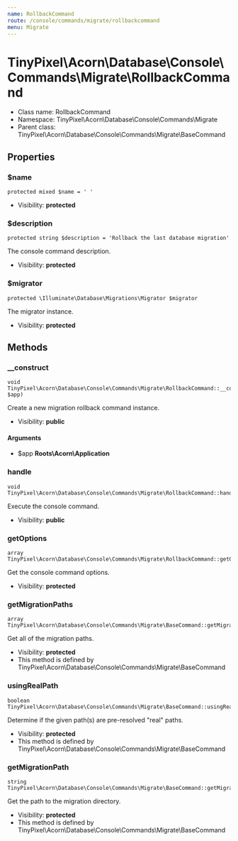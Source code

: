 ```yaml
---
name: RollbackCommand
route: /console/commands/migrate/rollbackcommand
menu: Migrate
---
```



TinyPixel\Acorn\Database\Console\Commands\Migrate\RollbackCommand
===============



* Class name: RollbackCommand
* Namespace: TinyPixel\Acorn\Database\Console\Commands\Migrate
* Parent class: TinyPixel\Acorn\Database\Console\Commands\Migrate\BaseCommand





Properties
----------


### $name

    protected mixed $name = ' '





* Visibility: **protected**


### $description

    protected string $description = 'Rollback the last database migration'

The console command description.



* Visibility: **protected**


### $migrator

    protected \Illuminate\Database\Migrations\Migrator $migrator

The migrator instance.



* Visibility: **protected**


Methods
-------


### __construct

    void TinyPixel\Acorn\Database\Console\Commands\Migrate\RollbackCommand::__construct(\Roots\Acorn\Application $app)

Create a new migration rollback command instance.



* Visibility: **public**


#### Arguments
* $app **Roots\Acorn\Application**



### handle

    void TinyPixel\Acorn\Database\Console\Commands\Migrate\RollbackCommand::handle()

Execute the console command.



* Visibility: **public**




### getOptions

    array TinyPixel\Acorn\Database\Console\Commands\Migrate\RollbackCommand::getOptions()

Get the console command options.



* Visibility: **protected**




### getMigrationPaths

    array TinyPixel\Acorn\Database\Console\Commands\Migrate\BaseCommand::getMigrationPaths()

Get all of the migration paths.



* Visibility: **protected**
* This method is defined by TinyPixel\Acorn\Database\Console\Commands\Migrate\BaseCommand




### usingRealPath

    boolean TinyPixel\Acorn\Database\Console\Commands\Migrate\BaseCommand::usingRealPath()

Determine if the given path(s) are pre-resolved "real" paths.



* Visibility: **protected**
* This method is defined by TinyPixel\Acorn\Database\Console\Commands\Migrate\BaseCommand




### getMigrationPath

    string TinyPixel\Acorn\Database\Console\Commands\Migrate\BaseCommand::getMigrationPath()

Get the path to the migration directory.



* Visibility: **protected**
* This method is defined by TinyPixel\Acorn\Database\Console\Commands\Migrate\BaseCommand



